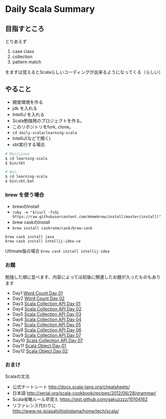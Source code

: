 # Daily Scala Summary

## 目指すところ

とりあえず

1. case class
2. collection
3. pattern match

をまずは覚えるとScalaらしいコーディングが出来るようになってくる（らしい）

## やること

- 開発環境を作る
 - jdk を入れる
 - IntelliJ を入れる
- Scala勉強用のプロジェクトを作る。
 - このリポジトリをfork, clone。
 - `cd daily-scala/learning-scala`
- IntelliJ(などで開く)
 - sbt実行する場合
```bash
# Mac/Linux
$ cd learning-scala
$ bin/sbt

# Win
$ cd learning-scala
$ bin\sbt.bat
``` 

### brew を使う場合

- brewのInstall
 - `ruby -e "$(curl -fsSL https://raw.githubusercontent.com/Homebrew/install/master/install)"` 
- brew caskのInstall
 - `brew install caskroom/cask/brew-cask`

```
brew cask install java
brew cask install intellij-idea-ce
```

Ultimate版の場合
`brew cask install intellij-idea`

### お題

勉強した順に並べます、内容によっては前後に関連したお題が入ったものもあります

- Day1 [Word Count Day 01](wordcount/wordcount_day_01.md)
- Day2 [Word Count Day 02](wordcount/wordcount_day_02.md)
- Day3 [Scala Collection API Day 01](collection/collection_day_01.md)
- Day4 [Scala Collection API Day 02](collection/collection_day_02.md)
- Day5 [Scala Collection API Day 03](collection/collection_day_03.md)
- Day6 [Scala Collection API Day 04](collection/collection_day_04.md)
- Day7 [Scala Collection API Day 05](collection/collection_day_05.md)
- Day8 [Scala Collection API Day 06](collection/collection_day_06.md)
- Day9 [Scala Collection API Day 07](collection/collection_day_07.md)
- Day10 [Scala Collection API Day 07](collection/collection_day_08.md)
- Day11 [Scala Object Day 01](object/object_day_01.md)
- Day12 [Scala Object Day 02](object/object_day_02.md)

### おまけ
Scalaの文法
- 公式チートシート http://docs.scala-lang.org/cheatsheets/
- 日本語 http://xerial.org/scala-cookbook/recipes/2012/06/28/grammar/
- Scala省略ルール早覚え https://gist.github.com/gakuzzzz/10104162
- リファレンス代わりに http://www.ne.jp/asahi/hishidama/home/tech/scala/
